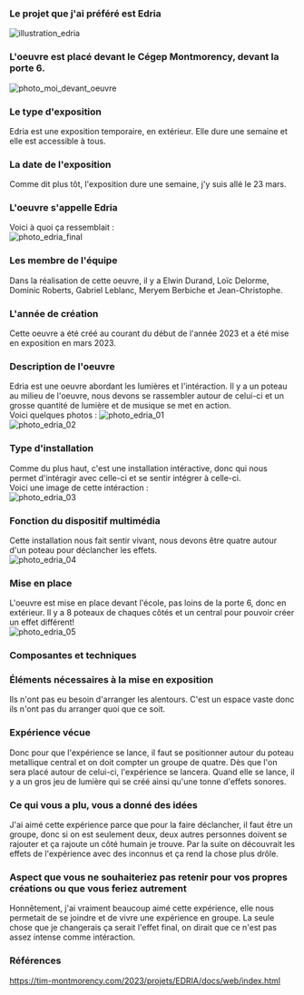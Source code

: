 ### Le projet que j'ai préféré est Edria  
![illustration_edria](https://user-images.githubusercontent.com/112108214/233459074-145bcd46-806b-4216-ade5-34b0bef6fc05.jpg)  
### L'oeuvre est placé devant le Cégep Montmorency, devant la porte 6.  
![photo_moi_devant_oeuvre](https://user-images.githubusercontent.com/112108214/233460050-d977cfb7-952d-45bd-bdac-f7bb9d232c0d.jpg)  
### Le type d'exposition  
Edria est une exposition temporaire, en extérieur. Elle dure une semaine et elle est accessible à tous.  
### La date de l'exposition  
Comme dit plus tôt, l'exposition dure une semaine, j'y suis allé le 23 mars.  
### L'oeuvre s'appelle Edria  
Voici à quoi ça ressemblait :  
![photo_edria_final](https://user-images.githubusercontent.com/112108214/233470142-98e59492-9220-46c8-be03-f1250652045d.jpg)  
### Les membre de l'équipe  
Dans la réalisation de cette oeuvre, il y a Elwin Durand, Loïc Delorme, Dominic Roberts, Gabriel Leblanc, Meryem Berbiche et Jean-Christophe.  
### L'année de création  
Cette oeuvre a été créé au courant du début de l'année 2023 et a été mise en exposition en mars 2023.  
### Description de l'oeuvre  
Edria est une oeuvre abordant les lumières et l'intéraction. Il y a un poteau au milieu de l'oeuvre, nous devons se rassembler autour de celui-ci et un grosse quantité de lumière et de musique se met en action.  
Voici quelques photos : 
![photo_edria_01](https://user-images.githubusercontent.com/112108214/233473437-8ace1fa4-0a59-4a2d-be14-adae8b48ebdb.jpg)  
![photo_edria_02](https://user-images.githubusercontent.com/112108214/233473459-8a9c4047-c9d6-4647-b007-50be3eb45ac0.jpg)  
### Type d'installation  
Comme du plus haut, c'est une installation intéractive, donc qui nous permet d'intéragir avec celle-ci et se sentir intégrer à celle-ci.  
Voici une image de cette intéraction :  
![photo_edria_03](https://user-images.githubusercontent.com/112108214/233474172-10c58343-3b51-47df-863e-a90407ea9c06.jpg)    
### Fonction du dispositif multimédia  
Cette installation nous fait sentir vivant, nous devons être quatre autour d'un poteau pour déclancher les effets.  
![photo_edria_04](https://user-images.githubusercontent.com/112108214/234739714-72000237-f014-43cf-b077-faa0dfabfbd3.jpg)  
### Mise en place  
L'oeuvre est mise en place devant l'école, pas loins de la porte 6, donc en extérieur. Il y a 8 poteaux de chaques côtés et un central pour pouvoir créer un effet différent!  
![photo_edria_05](https://user-images.githubusercontent.com/112108214/234739579-41fe55fc-0fbe-4fdd-bdcf-f8c1e5def5f6.jpg)  
### Composantes et techniques  

### Éléments nécessaires à la mise en exposition  
Ils n'ont pas eu besoin d'arranger les alentours. C'est un espace vaste donc ils n'ont pas du arranger quoi que ce soit.  
### Expérience vécue  
Donc pour que l'expérience se lance, il faut se positionner autour du poteau metallique central et on doit compter un groupe de quatre. Dès que l'on sera placé autour de celui-ci, l'expérience se lancera. Quand elle se lance, il y a un gros jeu de lumière qui se créé ainsi qu'une tonne d'effets sonores.  
### Ce qui vous a plu, vous a donné des idées  
J'ai aimé cette expérience parce que pour la faire déclancher, il faut être un groupe, donc si on est seulement deux, deux autres personnes doivent se rajouter et ça rajoute un côté humain je trouve. Par la suite on découvrait les effets de l'expérience avec des inconnus et ça rend la chose plus drôle.  
### Aspect que vous ne souhaiteriez pas retenir pour vos propres créations ou que vous feriez autrement  
Honnêtement, j'ai vraiment beaucoup aimé cette expérience, elle nous permetait de se joindre et de vivre une expérience en groupe. La seule chose que je changerais ça serait l'effet final, on dirait que ce n'est pas assez intense comme intéraction.
### Références  
https://tim-montmorency.com/2023/projets/EDRIA/docs/web/index.html
